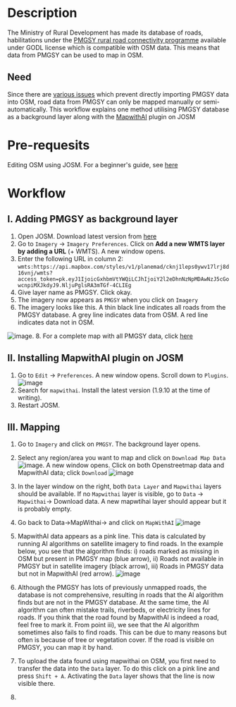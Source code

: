 # Description
The Ministry of Rural Development has made its database of roads, habilitations under the [PMGSY rural road connectivity programme](https://pmgsy.nic.in/) available under GODL license which is compatible with OSM data. This means that data from PMGSY can be used to map in OSM.

## Need
Since there are [various issues](https://github.com/datameet/pmgsy-geosadak/issues/14) which prevent directly importing PMGSY data into OSM, road data from PMGSY can only be mapped manually or semi-automatically. This workflow explains one method utilising PMGSY database as a background layer along with the [MapwithAI](Mapwith.ai/) plugin on JOSM

# Pre-requesits
Editing OSM using JOSM. For a beginner's guide, see [here](https://learnosm.org/en/josm/)

# Workflow
## I. Adding PMGSY as background layer
1. Open JOSM. Download latest version from [here](https://josm.openstreetmap.de/)
2. Go to `Imagery` -> `Imagery Preferences`. Click on **Add a new WMTS layer by adding a URL** (+ WMTS). A new window opens.
3. Enter the following URL in column 2: `wmts:https://api.mapbox.com/styles/v1/planemad/cknj1leps0ywv17lrj8d16vnj/wmts?access_token=pk.eyJ1IjoicGxhbmVtYWQiLCJhIjoiY2l2eDhnNzNpMDAwNzJ5cGowcnpiMXJkdyJ9.NljuPglsRA3mTGf-4CLIEg`
4. Give layer name as PMGSY. Click okay.
5. The imagery now appears as `PMGSY` when you click on `Imagery`
6. The imagery looks like this. A thin black line indicates all roads from the PMGSY database. A grey line indicates data from OSM. A red line indicates data not in OSM.  

![image](https://user-images.githubusercontent.com/43343789/165785056-0920cc67-85b6-4e51-8a63-e593643c06b3.png). 
8. For a complete map with all PMGSY data, click [here](https://projects.datameet.org/pmgsy-geosadak/map.html#12.15/31.94553/77.14099/-28.8)


## II. Installing MapwithAI plugin on JOSM
1. Go to `Edit` -> `Preferences`. A new window opens. Scroll down to `Plugins`.  ![image](https://user-images.githubusercontent.com/43343789/165784364-7892d249-fc40-4647-a48f-d6aaa19dffb4.png)
2. Search for `mapwithai`. Install the latest version (1.9.10 at the time of writing).
3. Restart JOSM. 

## III. Mapping 
1. Go to `Imagery` and click on `PMGSY`. The background layer opens.
2. Select any region/area you want to map and click on `Download Map Data`![image](https://user-images.githubusercontent.com/43343789/165787718-8c33276d-73e6-4f86-8267-e2d29661db12.png). A new window opens. Click on both Openstreetmap data and MapwithAI data; click `Download` 
![image](https://user-images.githubusercontent.com/43343789/165788879-606d6780-f849-4650-b36e-30215d968c99.png)

3. In the layer window on the right, both `Data Layer` and `Mapwithai` layers should be available. If no `Mapwithai` layer is visible, go to `Data` -> `Mapwithai`-> Download data. A new mapwtihai layer should appear but it is probably empty. 

5. Go back to Data->MapWithai-> and click on `MapWithAI`
![image](https://user-images.githubusercontent.com/43343789/165790313-473ce112-7957-4809-a670-21d5bbe30ccb.png)

6. MapwithAI data appears as a pink line. This data is calculated by running AI algorithms on satellite imagery to find roads. In the example below, you see that the algorithm finds: i) roads marked as missing in OSM but present in PMGSY map (blue arrow), ii) Roads not available in PMGSY but in satellite imagery (black arrow), iii) Roads in PMGSY data but not in MapwithAI (red arrow).
![image](https://user-images.githubusercontent.com/43343789/165791587-d19deea5-1479-42da-aa70-69561d4355ae.png)

7. Although the PMGSY has lots of previously unmapped roads, the database is not comprehensive, resulting in roads that the AI algorithm finds but are not in the PMGSY database. At the same time, the AI algorithm can often mistake trails, riverbeds, or electricity lines for roads. If you think that the road found by MapwithAI is indeed a road, feel free to mark it. From point iii), we see that the AI algorithm sometimes also fails to find roads. This can be due to many reasons but often is because of tree or vegetation cover. If the road is visible on PMGSY, you can map it by hand.

7. To upload the data found using mapwithai on OSM, you first need to transfer the data into the `Data` layer. To do this click on a pink line and press `Shift + A`. Activating the `Data` layer shows that the line is now visible there.
7. 



